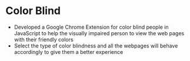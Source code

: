 # Color Blind
* Developed a Google Chrome Extension for color blind people in JavaScript to help the visually impaired person to view the web pages with their friendly colors
* Select the type of color blindness and all the webpages will behave accordingly to give them a better experience
